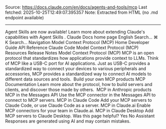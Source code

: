 Source: https://docs.claude.com/en/docs/agents-and-tools/mcp
Last fetched: 2025-10-25T12:49:07.395357
Note: Extracted from HTML (no .md endpoint available)

---

Agent Skills are now available!
Learn more about extending Claude's capabilities with Agent Skills
.
Claude Docs
home page
English
Search...
⌘
K
Search...
Navigation
Model Context Protocol (MCP)
Home
Developer Guide
API Reference
Claude Code
Model Context Protocol (MCP)
Resources
Release Notes
Model Context Protocol (MCP)
MCP is an open protocol that standardizes how applications provide context to LLMs.
Think of MCP like a USB-C port for AI applications. Just as USB-C provides a standardized way to connect your devices to various peripherals and accessories, MCP provides a standardized way to connect AI models to different data sources and tools.
​
Build your own MCP products
MCP Documentation
Learn more about the protocol, how to build servers and clients, and discover those made by others.
​
MCP in Anthropic products
MCP in the Messages API
Use the MCP connector in the Messages API to connect to MCP servers.
MCP in Claude Code
Add your MCP servers to Claude Code, or use Claude Code as a server.
MCP in Claude.ai
Enable MCP connectors for your team in Claude.ai.
MCP in Claude Desktop
Add MCP servers to Claude Desktop.
Was this page helpful?
Yes
No
Assistant
Responses are generated using AI and may contain mistakes.